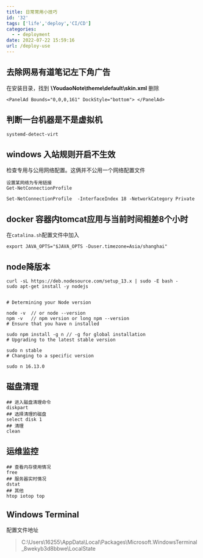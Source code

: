 ```yaml
---
title: 日常常用小技巧
id: '32'
tags: ['life','deploy','CI/CD']
categories:
  - - deployment
date: 2022-07-22 15:59:16
url: /deploy-use
---
```

## 去除网易有道笔记左下角广告
在安装目录，找到 **\YoudaoNote\theme\default\skin.xml** 删除
```
<PanelAd Bounds="0,0,0,161" DockStyle="bottom"> </PanelAd>
```

## 判断一台机器是不是虚拟机
```
systemd-detect-virt
```

## windows 入站规则开启不生效
检查专用与公用网络配置。这俩并不公用一个网络配置文件

```
设置某网络为专用链接
Get-NetConnectionProfile

Set-NetConnectionProfile  -InterfaceIndex 18 -NetworkCategory Private
```

## docker 容器内tomcat应用与当前时间相差8个小时
在`catalina.sh`配置文件中加入
```
export JAVA_OPTS="$JAVA_OPTS -Duser.timezone=Asia/shanghai"

```
## node降版本
```
curl -sL https://deb.nodesource.com/setup_13.x | sudo -E bash -
sudo apt-get install -y nodejs


# Determining your Node version

node -v  // or node --version
npm -v   // npm version or long npm --version
# Ensure that you have n installed

sudo npm install -g n // -g for global installation 
# Upgrading to the latest stable version

sudo n stable
# Changing to a specific version

sudo n 16.13.0
```

## 磁盘清理

```
## 进入磁盘清理命令
diskpart
## 选择清理的磁盘
select disk 1
## 清理
clean
```

## 运维监控

```
## 查看内存使用情况
free
## 服务器实时情况
dstat
## 其他
htop iotop top
```

## Windows Terminal 

配置文件地址

>C:\Users\16255\AppData\Local\Packages\Microsoft.WindowsTerminal_8wekyb3d8bbwe\LocalState

